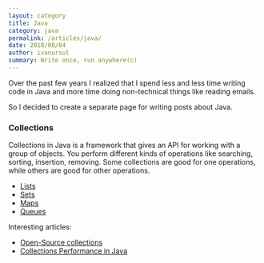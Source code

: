 ```yaml
---
layout: category
title: Java
category: java
permalink: /articles/java/
date: 2018/08/04
author: ivanursul
summary: Write once, run anywhere(c)
---
```


Over the past few years I realized that I spend less and less time writing code in Java and more time doing non-technical things like reading emails.
 
So I decided to create a separate page for writing posts about Java.

### <a href="#collections" name="collections"><i class="fa fa-link anchor" aria-hidden="true"></i></a> Collections

Collections in Java is a framework that gives an API for working with a group of objects.
You perform different kinds of operations like searching, sorting, insertion, removing. Some collections are good for one operations, while others are good for other operations.

* [Lists](https://ivanursul.com/articles/java/lists)
* [Sets](https://ivanursul.com/articles/java/sets)
* [Maps](https://ivanursul.com/articles/java/maps)
* [Queues](https://ivanursul.com/articles/java/queues)

Interesting articles:

* [Open-Source collections](https://ivanursul.com/articles/java/open-source-collections)
* [Collections Performance in Java](https://ivanursul.com/articles/java/collections-performance)


<!-- ### Stream API

http://tutorials.jenkov.com/java-collections/set.html
https://www.codejava.net/java-core/collections/java-set-collection-tutorial-and-examples
https://dzone.com/articles/the-developers-guide-to-collections-sets
https://www.geeksforgeeks.org/set-in-java/
-->